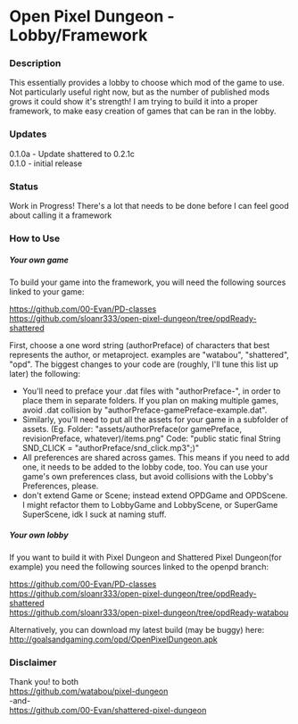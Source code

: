 # Open Pixel Dungeon - Lobby/Framework

### Description
This essentially provides a lobby to choose which mod of the game to use. Not particularly useful right now, but as the number of published mods grows it could show it's strength! I am trying to build it into a proper framework, to make easy creation of games that can be ran in the lobby.

### Updates
0.1.0a - Update shattered to 0.2.1c  
0.1.0 - initial release

### Status

Work in Progress! There's a lot that needs to be done before I can feel good about calling it a framework

### How to Use
##### Your own game
To build your game into the framework, you will need the following sources linked to your game:

https://github.com/00-Evan/PD-classes  
https://github.com/sloanr333/open-pixel-dungeon/tree/opdReady-shattered

First, choose a one word string (authorPreface) of characters that best represents the author, or metaproject. examples are "watabou", "shattered", "opd". The biggest changes to your code are (roughly, I'll tune this list up later) the following:  
* You'll need to preface your .dat files with "authorPreface-", in order to place them in separate folders. If you plan on making multiple games, avoid .dat collision by "authorPreface-gamePreface-example.dat".  
* Similarly, you'll need to put all the assets for your game in a subfolder of assets. (Eg. Folder: "assets/authorPreface(or gamePreface, revisionPreface, whatever)/items.png" Code: "public static final String SND\_CLICK	= "authorPreface/snd\_click.mp3";)"
* All preferences are shared across games. This means if you need to add one, it needs to be added to the lobby code, too. You can use your game's own preferences class, but avoid collisions with the Lobby's Preferences, please.
* don't extend Game or Scene; instead extend OPDGame and OPDScene. I might refactor them to LobbyGame and LobbyScene, or SuperGame SuperScene, idk I suck at naming stuff.

##### Your own lobby
If you want to build it with Pixel Dungeon and Shattered Pixel Dungeon(for example) you need the following sources linked to the openpd branch:

https://github.com/00-Evan/PD-classes  
https://github.com/sloanr333/open-pixel-dungeon/tree/opdReady-shattered  
https://github.com/sloanr333/open-pixel-dungeon/tree/opdReady-watabou

Alternatively, you can download my latest build (may be buggy) here: http://goalsandgaming.com/opd/OpenPixelDungeon.apk

### Disclaimer
Thank you! to both  
https://github.com/watabou/pixel-dungeon  
-and-  
https://github.com/00-Evan/shattered-pixel-dungeon


